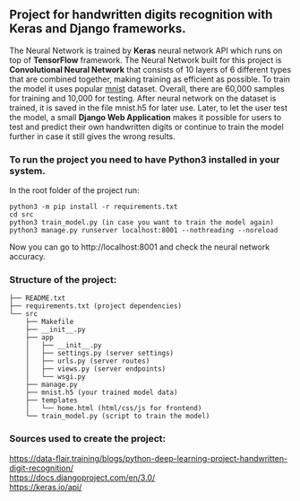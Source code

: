 ## Project for handwritten digits recognition with Keras and Django frameworks. ##

The Neural Network is trained by **Keras** neural network API which runs on top of **TensorFlow** framework.
The Neural Network built for this project is **Convolutional Neural Network** that consists of 10 layers of 6 different types that are combined together, making training as efficient as possible.
To train the model it uses popular [mnist](https://keras.io/api/datasets/) dataset. Overall, there are 60,000 samples for training and 10,000 for testing.
After neural network on the dataset is trained, it is saved in the file mnist.h5 for later use. Later, to let the user test the model,
a small **Django Web Application** makes it possible for users to test and predict their own handwritten digits or continue to train the model further in case it still gives the wrong results.

### To run the project you need to have Python3 installed in your system. ###
In the root folder of the project run:

```
python3 -m pip install -r requirements.txt
cd src
python3 train_model.py (in case you want to train the model again)
python3 manage.py runserver localhost:8001 --nothreading --noreload
```

Now you can go to http://localhost:8001 and check the neural network accuracy.

### Structure of the project: ###

```
├── README.txt
├── requirements.txt (project dependencies)
└── src
    ├── Makefile
    ├── __init__.py
    ├── app
    │   ├── __init__.py
    │   ├── settings.py (server settings)
    │   ├── urls.py (server routes)
    │   ├── views.py (server endpoints)
    │   └── wsgi.py
    ├── manage.py
    ├── mnist.h5 (your trained model data)
    ├── templates
    │   └── home.html (html/css/js for frontend)
    └── train_model.py (script to train the model)
```

### Sources used to create the project: ###
https://data-flair.training/blogs/python-deep-learning-project-handwritten-digit-recognition/  
https://docs.djangoproject.com/en/3.0/  
https://keras.io/api/  
